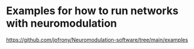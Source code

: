 # Examples for how to run networks with neuromodulation

https://github.com/jofrony/Neuromodulation-software/tree/main/examples